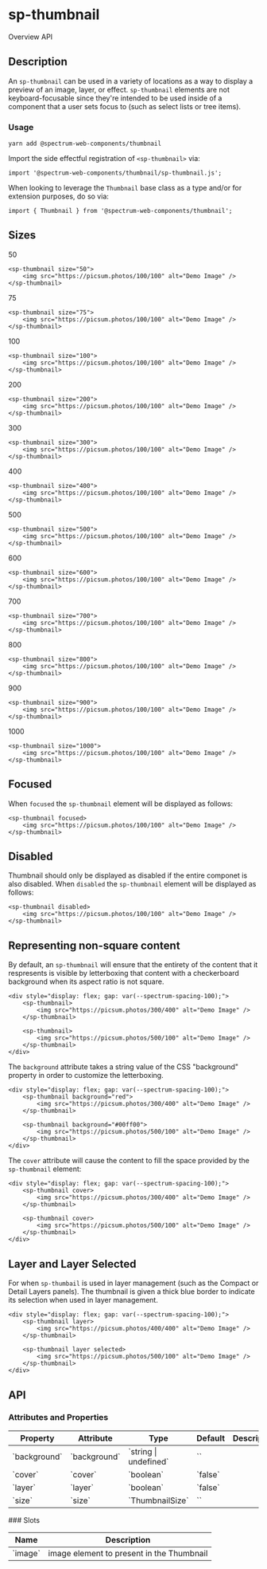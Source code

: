 # sp-thumbnail
Overview API
## Description
An `sp-thumbnail` can be used in a variety of locations as a way to display a preview of an image, layer, or effect. `sp-thumbnail` elements are not keyboard-focusable since they're intended to be used inside of a component that a user sets focus to (such as select lists or tree items).
### Usage
    
    yarn add @spectrum-web-components/thumbnail
    
Import the side effectful registration of `<sp-thumbnail>` via:
    
    import '@spectrum-web-components/thumbnail/sp-thumbnail.js';
    
When looking to leverage the `Thumbnail` base class as a type and/or for extension purposes, do so via:
    
    import { Thumbnail } from '@spectrum-web-components/thumbnail';
    
## Sizes
50
    
    <sp-thumbnail size="50">
        <img src="https://picsum.photos/100/100" alt="Demo Image" />
    </sp-thumbnail>
75
    
    <sp-thumbnail size="75">
        <img src="https://picsum.photos/100/100" alt="Demo Image" />
    </sp-thumbnail>
100
    
    <sp-thumbnail size="100">
        <img src="https://picsum.photos/100/100" alt="Demo Image" />
    </sp-thumbnail>
200
    
    <sp-thumbnail size="200">
        <img src="https://picsum.photos/100/100" alt="Demo Image" />
    </sp-thumbnail>
300
    
    <sp-thumbnail size="300">
        <img src="https://picsum.photos/100/100" alt="Demo Image" />
    </sp-thumbnail>
400
    
    <sp-thumbnail size="400">
        <img src="https://picsum.photos/100/100" alt="Demo Image" />
    </sp-thumbnail>
500
    
    <sp-thumbnail size="500">
        <img src="https://picsum.photos/100/100" alt="Demo Image" />
    </sp-thumbnail>
600
    
    <sp-thumbnail size="600">
        <img src="https://picsum.photos/100/100" alt="Demo Image" />
    </sp-thumbnail>
700
    
    <sp-thumbnail size="700">
        <img src="https://picsum.photos/100/100" alt="Demo Image" />
    </sp-thumbnail>
800
    
    <sp-thumbnail size="800">
        <img src="https://picsum.photos/100/100" alt="Demo Image" />
    </sp-thumbnail>
900
    
    <sp-thumbnail size="900">
        <img src="https://picsum.photos/100/100" alt="Demo Image" />
    </sp-thumbnail>
1000
    
    <sp-thumbnail size="1000">
        <img src="https://picsum.photos/100/100" alt="Demo Image" />
    </sp-thumbnail>
## Focused
When `focused` the `sp-thumbnail` element will be displayed as follows:
    
    <sp-thumbnail focused>
        <img src="https://picsum.photos/100/100" alt="Demo Image" />
    </sp-thumbnail>
## Disabled
Thumbnail should only be displayed as disabled if the entire componet is also disabled. When `disabled` the `sp-thumbnail` element will be displayed as follows:
    
    <sp-thumbnail disabled>
        <img src="https://picsum.photos/100/100" alt="Demo Image" />
    </sp-thumbnail>
## Representing non-square content
By default, an `sp-thumbnail` will ensure that the entirety of the content that it respresents is visible by letterboxing that content with a checkerboard background when its aspect ratio is not square.
    
    <div style="display: flex; gap: var(--spectrum-spacing-100);">
        <sp-thumbnail>
            <img src="https://picsum.photos/300/400" alt="Demo Image" />
        </sp-thumbnail>
    
        <sp-thumbnail>
            <img src="https://picsum.photos/500/100" alt="Demo Image" />
        </sp-thumbnail>
    </div>
The `background` attribute takes a string value of the CSS "background" property in order to customize the letterboxing.
    
    <div style="display: flex; gap: var(--spectrum-spacing-100);">
        <sp-thumbnail background="red">
            <img src="https://picsum.photos/300/400" alt="Demo Image" />
        </sp-thumbnail>
    
        <sp-thumbnail background="#00ff00">
            <img src="https://picsum.photos/500/100" alt="Demo Image" />
        </sp-thumbnail>
    </div>
The `cover` attribute will cause the content to fill the space provided by the `sp-thumbnail` element:
    
    <div style="display: flex; gap: var(--spectrum-spacing-100);">
        <sp-thumbnail cover>
            <img src="https://picsum.photos/300/400" alt="Demo Image" />
        </sp-thumbnail>
    
        <sp-thumbnail cover>
            <img src="https://picsum.photos/500/100" alt="Demo Image" />
        </sp-thumbnail>
    </div>
## Layer and Layer Selected
For when `sp-thumbail` is used in layer management (such as the Compact or Detail Layers panels). The thumbnail is given a thick blue border to indicate its selection when used in layer management.
    
    <div style="display: flex; gap: var(--spectrum-spacing-100);">
        <sp-thumbnail layer>
            <img src="https://picsum.photos/400/400" alt="Demo Image" />
        </sp-thumbnail>
    
        <sp-thumbnail layer selected>
            <img src="https://picsum.photos/500/100" alt="Demo Image" />
        </sp-thumbnail>
    </div>
## API
### Attributes and Properties
<table>
  <thead>
    <tr>
      <th>Property</th>
      <th>Attribute</th>
      <th>Type</th>
      <th>Default</th>
      <th>Description</th>
    </tr>
  </thead>
  <tbody>
    <tr>
      <td>`background`</td>
      <td>`background`</td>
      <td>`string | undefined`</td>
      <td>``</td>
      <td></td>
    </tr>
    <tr>
      <td>`cover`</td>
      <td>`cover`</td>
      <td>`boolean`</td>
      <td>`false`</td>
      <td></td>
    </tr>
    <tr>
      <td>`layer`</td>
      <td>`layer`</td>
      <td>`boolean`</td>
      <td>`false`</td>
      <td></td>
    </tr>
    <tr>
      <td>`size`</td>
      <td>`size`</td>
      <td>`ThumbnailSize`</td>
      <td>``</td>
      <td></td>
    </tr>
  </tbody>
</table>
### Slots
<table>
  <thead>
    <tr>
      <th>Name</th>
      <th>Description</th>
    </tr>
  </thead>
  <tbody>
    <tr>
      <td>`image`</td>
      <td>image element to present in the Thumbnail</td>
    </tr>
  </tbody>
</table>
